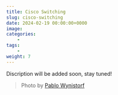 ```yaml
---
title: Cisco Switching
slug: cisco-switching
date: 2024-02-19 00:00:00+0000
image: 
categories:
    - 
tags:
    - 
weight: 7
---
```

Discription will be added soon, stay tuned!

> Photo by [Pablo Wynistorf](https://www.pablo.one)
